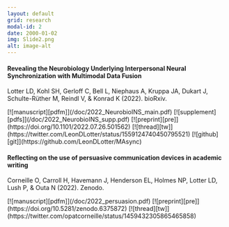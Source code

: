 ```yaml
---
layout: default
grid: research
modal-id: 2
date: 2000-01-02
img: Slide2.png
alt: image-alt
---
```


<script type='text/javascript' src='https://d1bxh8uas1mnw7.cloudfront.net/assets/embed.js'></script>

[pdfm]: https://img.shields.io/badge/PDF-Manuscript-brightgreen?style=flat-square#badge
[pdfs]: https://img.shields.io/badge/PDF-Supplement-brightgreen?style=flat-square#badge
[pre]: https://img.shields.io/badge/Link-Preprint-yellow?style=flat-square#badge
[zen]: https://img.shields.io/badge/Link-Zenodo-0475B6?style=flat-square#badge
[git]: https://img.shields.io/badge/Link-GitHub-black?style=flat-square#badge
[pub]: https://img.shields.io/badge/Link-Publisher-orange?style=flat-square#badge
[tw]: https://img.shields.io/badge/Link-Thread-1A8CD8?style=flat-square#badge

#### Revealing the Neurobiology Underlying Interpersonal Neural Synchronization with Multimodal Data Fusion
<p class="pub">Lotter LD, Kohl SH, Gerloff C, Bell L, Niephaus A, Kruppa JA, Dukart J, Schulte-Rüther M, Reindl V, & Konrad K (2022). bioRxiv.</p> 
[![manuscript][pdfm]](/doc/2022_NeurobioINS_main.pdf)
[![supplement][pdfs]](/doc/2022_NeurobioINS_supp.pdf)
[![preprint][pre]](https://doi.org/10.1101/2022.07.26.501562)
[![thread][tw]](https://twitter.com/LeonDLotter/status/1559124740450795521)
[![github][git]](https://github.com/LeonDLotter/MAsync)
<span class="altmetric-embed" data-doi='10.1101/2022.07.26.501562' data-badge-type="2" data-hide-no-mentions='true' data-badge-popover='right'></span>  

#### Reflecting on the use of persuasive communication devices in academic writing  
<p class="pub">Corneille O, Carroll H, Havemann J, Henderson EL, Holmes NP, Lotter LD, Lush P, & Outa N (2022). Zenodo.</p>
[![manuscript][pdfm]](/doc/2022_persuasion.pdf)
[![preprint][pre]](https://doi.org/10.5281/zenodo.6375872)
[![thread][tw]](https://twitter.com/opatcorneille/status/1459432305865465858)
<span class="altmetric-embed" data-doi='10.5281/zenodo.6375872' data-badge-type="2" data-hide-no-mentions='true' data-badge-popover='right'></span>

